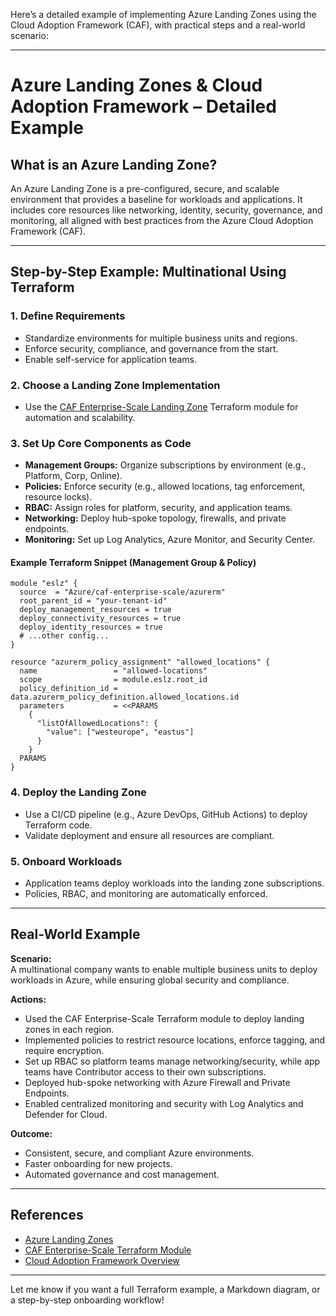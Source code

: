 Here’s a detailed example of implementing Azure Landing Zones using the Cloud Adoption Framework (CAF), with practical steps and a real-world scenario:

---

# Azure Landing Zones & Cloud Adoption Framework – Detailed Example

## What is an Azure Landing Zone?
An Azure Landing Zone is a pre-configured, secure, and scalable environment that provides a baseline for workloads and applications. It includes core resources like networking, identity, security, governance, and monitoring, all aligned with best practices from the Azure Cloud Adoption Framework (CAF).

---

## Step-by-Step Example: Multinational Using Terraform

### 1. **Define Requirements**
- Standardize environments for multiple business units and regions.
- Enforce security, compliance, and governance from the start.
- Enable self-service for application teams.

### 2. **Choose a Landing Zone Implementation**
- Use the [CAF Enterprise-Scale Landing Zone](https://github.com/Azure/terraform-azurerm-caf-enterprise-scale) Terraform module for automation and scalability.

### 3. **Set Up Core Components as Code**
- **Management Groups:** Organize subscriptions by environment (e.g., Platform, Corp, Online).
- **Policies:** Enforce security (e.g., allowed locations, tag enforcement, resource locks).
- **RBAC:** Assign roles for platform, security, and application teams.
- **Networking:** Deploy hub-spoke topology, firewalls, and private endpoints.
- **Monitoring:** Set up Log Analytics, Azure Monitor, and Security Center.

#### Example Terraform Snippet (Management Group & Policy)
```hcl
module "eslz" {
  source  = "Azure/caf-enterprise-scale/azurerm"
  root_parent_id = "your-tenant-id"
  deploy_management_resources = true
  deploy_connectivity_resources = true
  deploy_identity_resources = true
  # ...other config...
}

resource "azurerm_policy_assignment" "allowed_locations" {
  name                 = "allowed-locations"
  scope                = module.eslz.root_id
  policy_definition_id = data.azurerm_policy_definition.allowed_locations.id
  parameters           = <<PARAMS
    {
      "listOfAllowedLocations": {
        "value": ["westeurope", "eastus"]
      }
    }
  PARAMS
}
```

### 4. **Deploy the Landing Zone**
- Use a CI/CD pipeline (e.g., Azure DevOps, GitHub Actions) to deploy Terraform code.
- Validate deployment and ensure all resources are compliant.

### 5. **Onboard Workloads**
- Application teams deploy workloads into the landing zone subscriptions.
- Policies, RBAC, and monitoring are automatically enforced.

---

## Real-World Example

**Scenario:**  
A multinational company wants to enable multiple business units to deploy workloads in Azure, while ensuring global security and compliance.

**Actions:**
- Used the CAF Enterprise-Scale Terraform module to deploy landing zones in each region.
- Implemented policies to restrict resource locations, enforce tagging, and require encryption.
- Set up RBAC so platform teams manage networking/security, while app teams have Contributor access to their own subscriptions.
- Deployed hub-spoke networking with Azure Firewall and Private Endpoints.
- Enabled centralized monitoring and security with Log Analytics and Defender for Cloud.

**Outcome:**  
- Consistent, secure, and compliant Azure environments.
- Faster onboarding for new projects.
- Automated governance and cost management.

---

## References
- [Azure Landing Zones](https://learn.microsoft.com/en-us/azure/cloud-adoption-framework/ready/landing-zone/)
- [CAF Enterprise-Scale Terraform Module](https://github.com/Azure/terraform-azurerm-caf-enterprise-scale)
- [Cloud Adoption Framework Overview](https://learn.microsoft.com/en-us/azure/cloud-adoption-framework/)

---

Let me know if you want a full Terraform example, a Markdown diagram, or a step-by-step onboarding workflow!